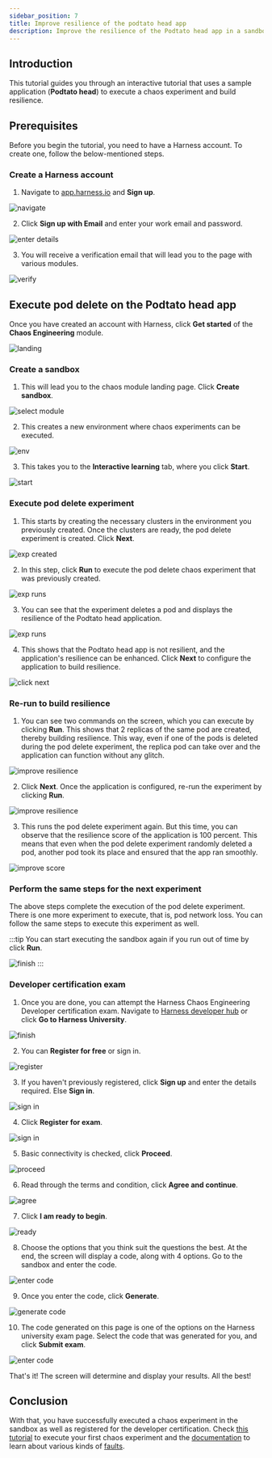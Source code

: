 ```yaml
---
sidebar_position: 7
title: Improve resilience of the podtato head app
description: Improve the resilience of the Podtato head app in a sandbox.
---
```

## Introduction
This tutorial guides you through an interactive tutorial that uses a sample application (**Podtato head**) to execute a chaos experiment and build resilience.

## Prerequisites
Before you begin the tutorial, you need to have a Harness account. To create one, follow the below-mentioned steps.

### Create a Harness account

1. Navigate to [app.harness.io](https://app.harness.io/auth/#/signin) and **Sign up**.

![navigate](./static/sandbox/sign-up.png)

2. Click **Sign up with Email** and enter your work email and password.

![enter details](./static/sandbox/create-account.png)

3. You will receive a verification email that will lead you to the page with various modules.

![verify](./static/sandbox/verify-email.png)


## Execute pod delete on the Podtato head app

Once you have created an account with Harness, click **Get started** of the **Chaos Engineering** module.

![landing](./static/sandbox/landing-page.png)

### Create a sandbox

1. This will lead you to the chaos module landing page. Click **Create sandbox**. 

![select module](./static/sandbox/click-sandbox.png)

2. This creates a new environment where chaos experiments can be executed.

![env](./static/sandbox/create-env.png)

3. This takes you to the **Interactive learning** tab, where you click **Start**.

![start](./static/sandbox/pod-delete-start.png)

### Execute pod delete experiment

1. This starts by creating the necessary clusters in the environment you previously created. Once the clusters are ready, the pod delete experiment is created. Click **Next**.

![exp created](./static/sandbox/exp-runs.png)

2. In this step, click **Run** to execute the pod delete chaos experiment that was previously created.

![exp runs](./static/sandbox/execute-exp.png)

3. You can see that the experiment deletes a pod and displays the resilience of the Podtato head application.

![exp runs](./static/sandbox/exp-complete.png)

4. This shows that the Podtato head app is not resilient, and the application's resilience can be enhanced. Click **Next** to configure the application to build resilience.

![click next](./static/sandbox/click-next.png)

### Re-run to build resilience

1. You can see two commands on the screen, which you can execute by clicking **Run**. This shows that 2 replicas of the same pod are created, thereby building resilience. This way, even if one of the pods is deleted during the pod delete experiment, the replica pod can take over and the application can function without any glitch. 

![improve resilience](./static/sandbox/imp-resilience.png)

2. Click **Next**. Once the application is configured, re-run the experiment by clicking **Run**.

![improve resilience](./static/sandbox/re-run-exp.png)

3. This runs the pod delete experiment again. But this time, you can observe that the resilience score of the application is 100 percent. This means that even when the pod delete experiment randomly deleted a pod, another pod took its place and ensured that the app ran smoothly.

![improve score](./static/sandbox/high-score.png)

### Perform the same steps for the next experiment

The above steps complete the execution of the pod delete experiment. There is one more experiment to execute, that is, pod network loss. You can follow the same steps to execute this experiment as well.

:::tip
You can start executing the sandbox again if you run out of time by click **Run**.

![finish](./static/sandbox/start-again.png)
:::

### Developer certification exam

1. Once you are done, you can attempt the Harness Chaos Engineering Developer certification exam. Navigate to [Harness developer hub](https://developer.harness.io/certifications/chaos-engineering?lvl=developer) or click **Go to Harness University**.

![finish](./static/sandbox/finish.png)

2. You can **Register for free** or sign in. 

![register](./static/sandbox/harness-uni.png)

3. If you haven't previously registered, click **Sign up** and enter the details required. Else **Sign in**. 

![sign in](./static/sandbox/sign-up-exam.png)

4. Click **Register for exam**.

![sign in](./static/sandbox/register-for-exam.png)

5. Basic connectivity is checked, click **Proceed**.

![proceed](./static/sandbox/proceed.png)

6. Read through the terms and condition, click **Agree and continue**.

![agree](./static/sandbox/agree-continue.png)

7. Click **I am ready to begin**.

![ready](./static/sandbox/begin.png)

8. Choose the options that you think suit the questions the best. At the end, the screen will display a code, along with 4 options. Go to the sandbox and enter the code. 

![enter code](./static/sandbox/enter-code.png)

9. Once you enter the code, click **Generate**.

![generate code](./static/sandbox/generate-code.png)

10. The code generated on this page is one of the options on the Harness university exam page. Select the code that was generated for you, and click **Submit exam**.

![enter code](./static/sandbox/enter-code.png)

That's it! The screen will determine and display your results. All the best!

## Conclusion
With that, you have successfully executed a chaos experiment in the sandbox as well as registered for the developer certification. Check [this tutorial](./first-chaos-engineering) to execute your first chaos experiment and the [documentation](../../docs/chaos-engineering) to learn about various kinds of [faults](../../docs/chaos-engineering/technical-reference/chaos-faults). 
